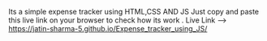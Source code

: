 Its a simple expense tracker using HTML,CSS AND JS 
Just copy and paste this live link on your browser to check how its work .
Live Link -->  https://jatin-sharma-5.github.io/Expense_tracker_using_JS/
